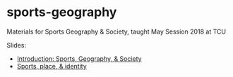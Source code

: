 # sports-geography
Materials for Sports Geography &amp; Society, taught May Session 2018 at TCU

Slides: 

* [Introduction: Sports, Geography, & Society](https://walkerke.github.io/sports-geography/introduction/#1)
* [Sports, place, & identity](https://walkerke.github.io/sports-geography/place-identity/#1)
